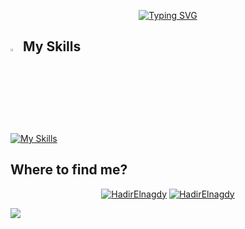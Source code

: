 <p align="center">
<a href="https://git.io/typing-svg"><img src="https://readme-typing-svg.demolab.com?font=Fira+Code&pause=1000&color=F75D7D&center=true&vCenter=true&width=435&lines=Hey%2C+It's+Hadir%F0%9F%91%8B;Computer+Science+student.;Problem+Solver.;ACPC+finalist.;Content+Writer+%40Coach+Academy" alt="Typing SVG" /></a>
</p>

## <img src="https://media2.giphy.com/media/QssGEmpkyEOhBCb7e1/giphy.gif?cid=ecf05e47a0n3gi1bfqntqmob8g9aid1oyj2wr3ds3mg700bl&rid=giphy.gif" width ="3%"> My Skills
[![My Skills](https://skillicons.dev/icons?i=c,cpp,git,github,linkedin,matlab,py,swift,vscode)](https://skillicons.dev)


## Where to find me?

<p align="center">
  <a href="https://www.linkedin.com/in/hadir-elnagdy-584b91193/" target="blank"><img src="https://img.shields.io/badge/LinkedIn-0077B5?style=for-the-badge&logo=linkedin&logoColor=white" alt="HadirElnagdy"/></a> 
  <a href="mailto:Hadirnajdy@gmail.com" target="blank"><img src="https://img.shields.io/badge/Gmail-D14836?style=for-the-badge&logo=gmail&logoColor=white" alt="HadirElnagdy"/></a> 
  
 
  <a href="https://www.facebook.com/hadiirofathi.annajdy#" target="blank"><img src="https://img.shields.io/badge/Facebook-0077B5?style=for-the-badge&logo=facebook&logoColor=white" /></a>    

</p>  
